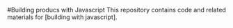 #Building producs with Javascript
This repository contains code and related materials for [building with javascript].